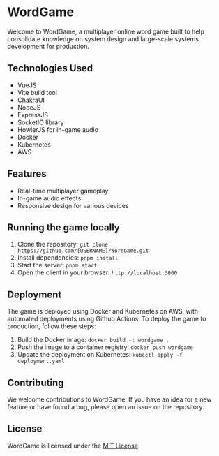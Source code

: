 # WordGame
Welcome to WordGame, a multiplayer online word game built to help consolidate knowledge on system design and large-scale systems development for production.

## Technologies Used
- VueJS
- Vite build tool
- ChakraUI
- NodeJS
- ExpressJS
- SocketIO library
- HowlerJS for in-game audio
- Docker
- Kubernetes
- AWS

## Features
- Real-time multiplayer gameplay
- In-game audio effects
- Responsive design for various devices

## Running the game locally
1. Clone the repository: `git clone https://github.com/[USERNAME]/WordGame.git`
2. Install dependencies: `pnpm install`
3. Start the server: `pnpm start`
4. Open the client in your browser: `http://localhost:3000`

## Deployment
The game is deployed using Docker and Kubernetes on AWS, with automated deployments using Github Actions. To deploy the game to production, follow these steps:
1. Build the Docker image: `docker build -t wordgame .`
2. Push the image to a container registry: `docker push wordgame`
3. Update the deployment on Kubernetes: `kubectl apply -f deployment.yaml`

## Contributing
We welcome contributions to WordGame. If you have an idea for a new feature or have found a bug, please open an issue on the repository.

## License
WordGame is licensed under the [MIT License](LICENSE).

